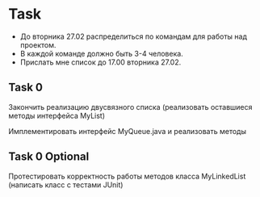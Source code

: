 # Task

- До вторника 27.02 распределиться по командам для работы над проектом.
- В каждой команде должно быть 3-4 человека.
- Прислать мне список до 17.00 вторника 27.02.


## Task 0
Закончить реализацию двусвязного списка (реализовать оставшиеся методы интерфейса MyList)

Имплементировать интерфейс MyQueue.java и реализовать методы

## Task 0 Optional

Протестировать корректность работы методов класса MyLinkedList (написать класс с тестами JUnit)













